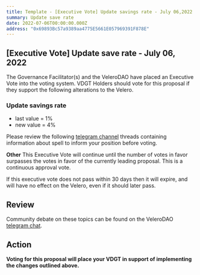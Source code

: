 ```yaml
---
title: Template - [Executive Vote] Update savings rate - July 06,2022
summary: Update save rate
date: 2022-07-06T00:00:00.000Z
address: "0x69893Bc57a9389aa4775E5661E057969391F878E"
---
```

## [Executive Vote] Update save rate - July 06, 2022

The Governance Facilitator(s) and the VeleroDAO have placed an Executive Vote into the voting system. VDGT Holders should vote for this proposal if they support the following alterations to the Velero.

### Update savings rate
 - last value = 1%
 - new value = 4%

Please review the following [telegram channel](https://t.me/velerodao) threads containing information about spell to inform your position before voting.

**Other**
This Executive Vote will continue until the number of votes in favor surpasses the votes in favor of the currently leading proposal. This is a continuous approval vote. 

If this executive vote does not pass within 30 days then it will expire, and will have no effect on the Velero, even if it should later pass. 

## Review

Community debate on these topics can be found on the VeleroDAO  [telegram chat](https://t.me/velero_chat). 


## Action

**Voting for this proposal will place your VDGT in support of implementing the changes outlined above.**
